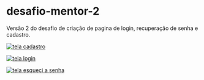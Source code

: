 # desafio-mentor-2
Versão 2 do desafio de criação de pagina de login, recuperação de senha e cadastro.

[![tela cadastro](https://user-images.githubusercontent.com/65312009/157307219-8854284d-e6f6-4833-bfd7-1c1cf4132007.png)](https://nicolepeiker.github.io/desafio-mentor-2/)

[![tela login](https://user-images.githubusercontent.com/65312009/157307339-920fd416-c300-421c-abc0-679e8c85b0b6.png)](https://nicolepeiker.github.io/desafio-mentor-2/)

[![tela esqueci a senha](https://user-images.githubusercontent.com/65312009/157309972-1fadcd51-2189-4eef-8cc5-fae64d5d7121.png)](https://nicolepeiker.github.io/desafio-mentor-2/)
